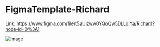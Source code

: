 # FigmaTemplate-Richard
Link: https://www.figma.com/file/t5aUlzww0YQoQw5DLLqiYa/Richard?node-id=0%3A1

![image](https://user-images.githubusercontent.com/48865829/205456785-1faa6b91-d408-4261-a551-a3951b790fd1.png)
